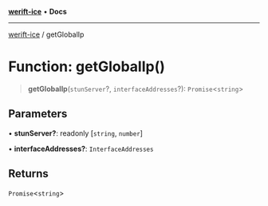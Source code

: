 [**werift-ice**](../README.md) • **Docs**

***

[werift-ice](../globals.md) / getGlobalIp

# Function: getGlobalIp()

> **getGlobalIp**(`stunServer`?, `interfaceAddresses`?): `Promise`\<`string`\>

## Parameters

• **stunServer?**: readonly [`string`, `number`]

• **interfaceAddresses?**: `InterfaceAddresses`

## Returns

`Promise`\<`string`\>
